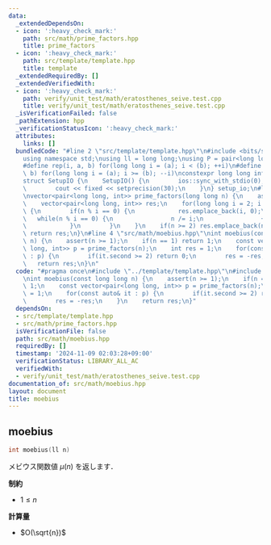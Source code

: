 ```yaml
---
data:
  _extendedDependsOn:
  - icon: ':heavy_check_mark:'
    path: src/math/prime_factors.hpp
    title: prime_factors
  - icon: ':heavy_check_mark:'
    path: src/template/template.hpp
    title: template
  _extendedRequiredBy: []
  _extendedVerifiedWith:
  - icon: ':heavy_check_mark:'
    path: verify/unit_test/math/eratosthenes_seive.test.cpp
    title: verify/unit_test/math/eratosthenes_seive.test.cpp
  _isVerificationFailed: false
  _pathExtension: hpp
  _verificationStatusIcon: ':heavy_check_mark:'
  attributes:
    links: []
  bundledCode: "#line 2 \"src/template/template.hpp\"\n#include <bits/stdc++.h>\n\
    using namespace std;\nusing ll = long long;\nusing P = pair<long long, long long>;\n\
    #define rep(i, a, b) for(long long i = (a); i < (b); ++i)\n#define rrep(i, a,\
    \ b) for(long long i = (a); i >= (b); --i)\nconstexpr long long inf = 4e18;\n\
    struct SetupIO {\n    SetupIO() {\n        ios::sync_with_stdio(0);\n        cin.tie(0);\n\
    \        cout << fixed << setprecision(30);\n    }\n} setup_io;\n#line 3 \"src/math/prime_factors.hpp\"\
    \nvector<pair<long long, int>> prime_factors(long long n) {\n    assert(n >= 1);\n\
    \    vector<pair<long long, int>> res;\n    for(long long i = 2; i * i <= n; ++i)\
    \ {\n        if(n % i == 0) {\n            res.emplace_back(i, 0);\n         \
    \   while(n % i == 0) {\n                n /= i;\n                ++res.back().second;\n\
    \            }\n        }\n    }\n    if(n >= 2) res.emplace_back(n, 1);\n   \
    \ return res;\n}\n#line 4 \"src/math/moebius.hpp\"\nint moebius(const long long\
    \ n) {\n    assert(n >= 1);\n    if(n == 1) return 1;\n    const vector<pair<long\
    \ long, int>> p = prime_factors(n);\n    int res = 1;\n    for(const auto& it\
    \ : p) {\n        if(it.second >= 2) return 0;\n        res = -res;\n    }\n \
    \   return res;\n}\n"
  code: "#pragma once\n#include \"../template/template.hpp\"\n#include \"./prime_factors.hpp\"\
    \nint moebius(const long long n) {\n    assert(n >= 1);\n    if(n == 1) return\
    \ 1;\n    const vector<pair<long long, int>> p = prime_factors(n);\n    int res\
    \ = 1;\n    for(const auto& it : p) {\n        if(it.second >= 2) return 0;\n\
    \        res = -res;\n    }\n    return res;\n}"
  dependsOn:
  - src/template/template.hpp
  - src/math/prime_factors.hpp
  isVerificationFile: false
  path: src/math/moebius.hpp
  requiredBy: []
  timestamp: '2024-11-09 02:03:28+09:00'
  verificationStatus: LIBRARY_ALL_AC
  verifiedWith:
  - verify/unit_test/math/eratosthenes_seive.test.cpp
documentation_of: src/math/moebius.hpp
layout: document
title: moebius
---
```


## moebius

```cpp
int moebius(ll n)
```

メビウス関数値 $\mu(n)$ を返します．

**制約**

- $1 \leq n$

**計算量**

- $O(\sqrt{n})$